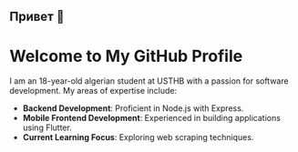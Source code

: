 ## Привет 👋
# Welcome to My GitHub Profile
I am an 18-year-old algerian student at USTHB with a passion for software development. My areas of expertise include:

- **Backend Development**: Proficient in Node.js with Express.
- **Mobile Frontend Development**: Experienced in building applications using Flutter.
- **Current Learning Focus**: Exploring web scraping techniques.
